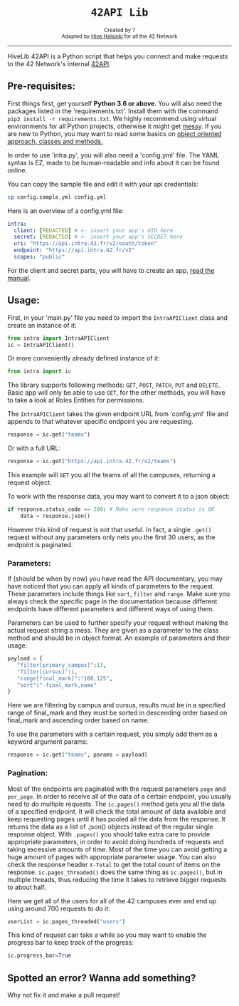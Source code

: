 <h1 align="center"><code>42API Lib</code></h1>

<div align="center">
  <sub>Created by ?</sub>
</div>
<div align="center">
  <sub>Adapted by <a href="https://hive.fi">Hive Helsinki</a> for all the 42 Network</sub>
</div>

---

HiveLib 42API is a Python script that helps you connect and make requests to the 42 Network's internal [42API](https://api.intra.42.fr/apidoc).

## Pre-requisites:
First things first, get yourself **Python 3.6 or above**. You will also need the packages listed in the 'requirements.txt'. Install them with the command `pip3 install -r requirements.txt`. We highly recommend using virtual environments for all Python projects, otherwise it might get [messy](https://xkcd.com/1987/). If you are new to Python, you may want to read some basics on [object oriented approach, classes and methods.](https://docs.python.org/3/tutorial/classes.html)

In order to use 'intra.py', you will also need a 'config.yml' file. The YAML syntax is EZ, made to be human-readable and info about it can be found online.

You can copy the sample file and edit it with your api credentials:

```bash
cp config.sample.yml config.yml
```

Here is an overview of a config.yml file:
```yaml
intra:
  client: [REDACTED] # <- insert your app’s UID here
  secret: [REDACTED] # <- insert your app’s SECRET here
  uri: "https://api.intra.42.fr/v2/oauth/token"
  endpoint: "https://api.intra.42.fr/v2"
  scopes: "public"
```
For the client and secret parts, you will have to create an app, [read the manual](https://api.intra.42.fr/apidoc/guides/getting_started).


## Usage:
First, in your 'main.py' file you need to import the `IntraAPIClient` class and create an instance of it:
```python
from intra import IntraAPIClient
ic = IntraAPIClient()
```
Or more conveniently already defined instance of it:
```python
from intra import ic
```

The library supports following methods: `GET`, `POST`, `PATCH`, `PUT` and `DELETE`. 
Basic app will only be able to use `GET`, for the other methods, you will have to take a look at Roles Entities for permissions.

The `IntraAPIClient` takes the given endpoint URL from 'config.yml' file and appends to that whatever specific endpoint you are requesting.
```python
response = ic.get("teams")
```
Or with a full URL:
```python
response = ic.get("https://api.intra.42.fr/v2/teams")
```

This example will `GET` you all the teams of all the campuses, returning a request object. 

To work with the response data, you may want to convert it to a json object:
```python
if response.status_code == 200: # Make sure response status is OK
    data = response.json()
```

However this kind of request is not that useful. In fact, a single `.get()` request without any parameters only nets you the first 30 users, as the endpoint is paginated.

### Parameters:
If (should be when by now) you have read the API documentary, you may have noticed that you can apply all kinds of parameters to the request. These parameters include things like `sort`, `filter` and `range`. Make sure you always check the specific page in the documentation because different endpoints have different parameters and different ways of using them.

Parameters can be used to further specify your request without making the actual request string a mess. They are given as a parameter to the class method and should be in object format. An example of parameters and their usage:
```python
payload = {
   "filter[primary_campus]":13,
   "filter[cursus]":1,
   "range[final_mark]":"100,125",
   "sort":"-final_mark,name"
}
```

Here we are filtering by campus and cursus, results must be in a specified range of final_mark and they must be sorted in descending order based on final_mark and ascending order based on name.

To use the parameters with a certain request, you simply add them as a keyword argument params:
```python
response = ic.get("teams", params = payload)
```

### Pagination:
Most of the endpoints are paginated with the request parameters `page` and `per_page`. In order to receive all of the data of a certain endpoint, you usually need to do multiple requests. The `ic.pages()` method gets you all the data of a specified endpoint. It will check the total amount of data available and keep requesting pages until it has pooled all the data from the response. It returns the data as a list of  .json() objects instead of the regular single response object. With `.pages()` you should take extra care to provide appropriate parameters, in order to avoid doing hundreds of requests and taking excessive amounts of time. Most of the time you can avoid getting a huge amount of pages with appropriate parameter usage. You can also check the response header `X-Total` to get the total count of items on the response. `ic.pages_threaded()` does the same thing as `ic.pages()`, but in multiple threads, thus reducing the time it takes to retrieve bigger requests to about half.

Here we get all of the users for all of the 42 campuses ever and end up using around 700 requests to do it:
```python
userList = ic.pages_threaded("users")
```
This kind of request can take a while so you may want to enable the progress bar to keep track of the progress:
```python
ic.progress_bar=True
```

## Spotted an error? Wanna add something?
Why not fix it and make a pull request!

